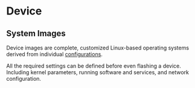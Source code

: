# Device

## System Images

Device images are complete, customized Linux-based operating systems derived from individual [configurations](configuration.md).

All the required settings can be defined before even flashing a device.
Including kernel parameters, running software and services, and network configuration.
